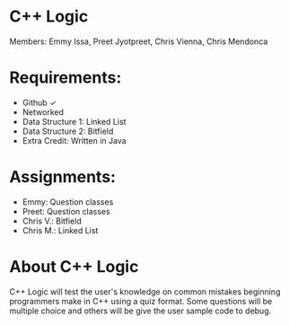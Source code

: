 # C++ Logic

Members: Emmy Issa, Preet Jyotpreet, Chris Vienna, Chris Mendonca

# Requirements:
- Github ✓
- Networked 
- Data Structure 1: Linked List
- Data Structure 2: Bitfield
- Extra Credit: Written in Java

# Assignments:
- Emmy: Question classes 
- Preet: Question classes 
- Chris V.: Bitfield
- Chris M.: Linked List

# About C++ Logic
C++ Logic will test the user's knowledge on common mistakes beginning programmers make in C++ using a quiz format. Some questions will be multiple choice and others will be give the user sample code to debug. 
